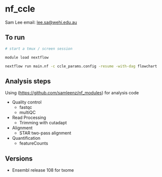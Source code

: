 # nf_ccle

Sam Lee
email: lee.sa@wehi.edu.au


## To run

```bash
# start a tmux / screen session

module load nextflow

nextflow run main.nf -c ccle_params.config -resume -with-dag flowchart.mmd
```


## Analysis steps

Using (https://github.com/samleenz/nf_modules) for analysis code

- Quality control
  - fastqc
  - multiQC
- Read Processing
  - Trimming with cutadapt
- Alignment
  - STAR two-pass alignment
- Quantification  
  - featureCounts 

## Versions

- Ensembl release 108 for txome